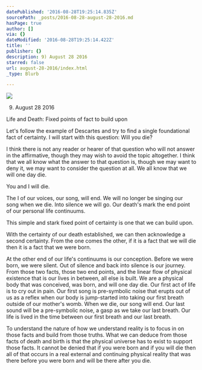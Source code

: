```yaml
---
datePublished: '2016-08-28T19:25:14.835Z'
sourcePath: _posts/2016-08-28-august-28-2016.md
hasPage: true
author: []
via: {}
dateModified: '2016-08-28T19:25:14.422Z'
title: ''
publisher: {}
description: 9) August 28 2016
starred: false
url: august-28-2016/index.html
_type: Blurb

---
```

![](https://the-grid-user-content.s3-us-west-2.amazonaws.com/e7cf7781-c125-45fc-af64-fa9d88a56f48.jpg)

9) August 28 2016

Life and Death: Fixed points of fact to build upon

Let's follow the example of Descartes and try to find a single foundational fact of certainty. I will start with this question: Will you die?

I think there is not any reader or hearer of that question who will not answer in the affirmative, though they may wish to avoid the topic altogether. I think that we all know what the answer to that question is, though we may want to deny it, we may want to consider the question at all. We all know that we will one day die.

You and I will die.

The I of our voices, our song, will end. We will no longer be singing our song when we die. Into silence we will go. Our death's mark the end point of our personal life continuums.

This simple and stark fixed point of certainty is one that we can build upon.

With the certainty of our death established, we can then acknowledge a second certainty. From the one comes the other, if it is a fact that we will die then it is a fact that we were born.

At the other end of our life's continuums is our conception. Before we were born, we were silent. Out of silence and back into silence is our journey. From those two facts, those two end points, and the linear flow of physical existence that is our lives in between, all else is built. We are a physical body that was conceived, was born, and will one day die. Our first act of life is to cry out in pain. Our first song is pre-symbolic noise that erupts out of us as a reflex when our body is jump-started into taking our first breath outside of our mother's womb. When we die, our song will end. Our last sound will be a pre-symbolic noise, a gasp as we take our last breath. Our life is lived in the time between our first breath and our last breath.

To understand the nature of how we understand reality is to focus in on those facts and build from those truths. What we can deduce from those facts of death and birth is that the physical universe has to exist to support those facts. It cannot be denied that if you were born and if you will die then all of that occurs in a real external and continuing physical reality that was there before you were born and will be there after you die.